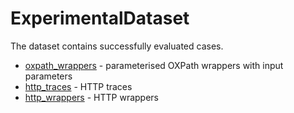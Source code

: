 # ExperimentalDataset

The dataset contains successfully evaluated cases.

* [oxpath_wrappers](oxpath_wrappers) - parameterised OXPath wrappers with input parameters
* [http_traces](http_traces) - HTTP traces
* [http_wrappers](http_wrappers) - HTTP wrappers